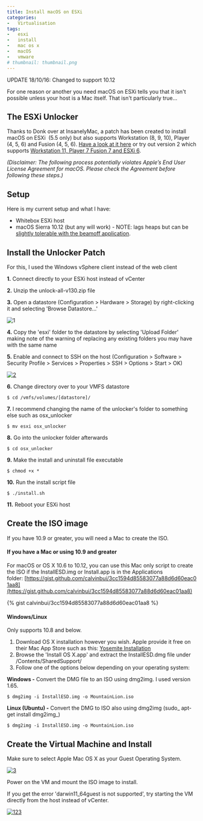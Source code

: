 ```yaml
---
title: Install macOS on ESXi
categories:
-   Virtualisation
tags:
-   esxi
-   install
-   mac os x
-   macOS
-   vmware
# thumbnail: thumbnail.png
---
```


UPDATE 18/10/16: Changed to support 10.12

For one reason or another you need macOS on ESXi tells you that it isn't possible unless your host is a Mac itself. That isn't particularly true...

<!-- more -->

## The ESXi Unlocker

Thanks to Donk over at InsanelyMac, a patch has been created to install macOS on ESXi  (5.5 only) but also supports Workstation (8, 9, 10), Player (4, 5, 6) and Fusion (4, 5, 6). [Have a look at it here](http://www.insanelymac.com/forum/topic/267296-esxi-5-mac-os-x-unlocker/) or try out version 2 which supports [Workstation 11, Player 7 Fusion 7 and ESXi 6](http://www.insanelymac.com/forum/files/file/339-unlocker/).

_(Disclaimer: The following process potentially violates Apple’s End User License Agreement for macOS. Please check the Agreement before following these steps.)_

## Setup

Here is my current setup and what I have:

*   Whitebox ESXi host
*   macOS Sierra 10.12 (but any will work) - NOTE: lags heaps but can be [slightly tolerable with the beamoff application](http://www.insanelymac.com/forum/topic/302424-yosemite-on-vmware-unusable/).

## Install the Unlocker Patch

For this, I used the Windows vSphere client instead of the web client

**1.** Connect directly to your ESXi host instead of vCenter

**2.** Unzip the unlock-all-v130.zip file

**3.** Open a datastore (Configuration > Hardware > Storage) by right-clicking it and selecting 'Browse Datastore...'

![1]({{page.images}}11.png)

**4.** Copy the 'esxi' folder to the datastore by selecting 'Upload Folder' making note of the warning of replacing any existing folders you may have with the same name

**5.** Enable and connect to SSH on the host (Configuration > Software > Security Profile > Services > Properties > SSH > Options > Start > OK)

[![2]({{page.images}}21.png)]({{page.images}}21.png)

**6.** Change directory over to your VMFS datastore

```terminal
$ cd /vmfs/volumes/[datastore]/
```

**7.** I recommend changing the name of the unlocker's folder to something else such as osx_unlocker

```terminal
$ mv esxi osx_unlocker
```

**8.** Go into the unlocker folder afterwards

```terminal
$ cd osx_unlocker
```

**9.** Make the install and uninstall file executable

```terminal
$ chmod +x *
```

**10.** Run the install script file

```terminal
$ ./install.sh
```

**11.** Reboot your ESXi host

## Create the ISO image

If you have 10.9 or greater, you will need a Mac to create the ISO.

#### **If you have a Mac or using 10.9 and greater**

For macOS or OS X 10.6 to 10.12, you can use this Mac only script to create the ISO if the InstallESD.img or Install.app is in the Applications folder: [https://gist.github.com/calvinbui/3cc1594d85583077a88d6d60eac01aa8](https://gist.github.com/calvinbui/3cc1594d85583077a88d6d60eac01aa8)

{% gist calvinbui/3cc1594d85583077a88d6d60eac01aa8 %}

#### Windows/Linux

Only supports 10.8 and below.

1.  Download OS X installation however you wish. Apple provide it free on their Mac App Store such as this: [Yosemite Installation](https://itunes.apple.com/us/app/os-x-yosemite/id915041082?mt=12)
2.  Browse the 'Install OS X.app' and extract the InstallESD.dmg file under /Contents/SharedSupport/
3.  Follow one of the options below depending on your operating system:

**Windows -** Convert the DMG file to an ISO using dmg2img. I used version 1.65.

```terminal
$ dmg2img -i InstallESD.img -o MountainLion.iso
```

**Linux (Ubuntu) -** Convert the DMG to ISO also using dmg2img (sudo_ apt-get install dmg2img_)

```terminal
$ dmg2img -i InstallESD.img -o MountainLion.iso
```

## Create the Virtual Machine and Install

Make sure to select Apple Mac OS X as your Guest Operating System.

[![3]({{page.images}}31.png)]({{page.images}}31.png)

Power on the VM and mount the ISO image to install.

If you get the error 'darwin11_64guest is not supported', try starting the VM directly from the host instead of vCenter.

[![123]({{page.images}}123-1024x875.png)]({{page.images}}123.png)
